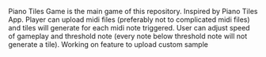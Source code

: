 Piano Tiles Game is the main game of this repository. Inspired by Piano Tiles App. Player can upload midi files (preferably not to complicated midi files) and tiles will generate for each midi note triggered. User can adjust speed of gameplay and threshold note (every note below threshold note will not generate a tile). Working on feature to upload custom sample